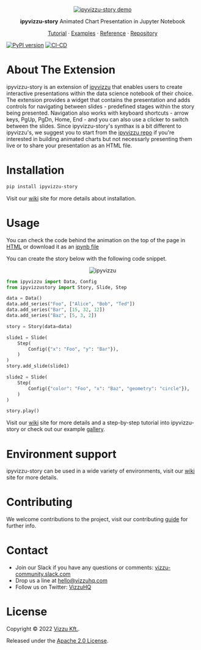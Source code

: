 <p align="center">
  <a href="https://github.com/vizzuhq/vizzu-lib">
    <img src="https://github.com/vizzuhq/ipyvizzu-story/raw/main/docs/examples/demo/ipyvizzu-story_example.gif" alt="ipyvizzu-story demo" />
  </a>
  <p align="center"><b>ipyvizzu-story</b> Animated Chart Presentation in Jupyter Notebook</p>
  <p align="center">
    <a href="https://github.com/vizzuhq/ipyvizzu-story/wiki/1.-Tutorial">Tutorial</a>
    · <a href="https://github.com/vizzuhq/ipyvizzu-story/wiki/2.-Examples">Examples</a>
    · <a href="https://vizzuhq.github.io/ipyvizzu-story/ipyvizzustory.html#reference">Reference</a>
    · <a href="https://github.com/vizzuhq/ipyvizzu-story">Repository</a>
  </p>
</p>

[![PyPI version](https://badge.fury.io/py/ipyvizzu-story.svg)](https://badge.fury.io/py/ipyvizzu-story)
[![CI-CD](https://github.com/vizzuhq/ipyvizzu-story/actions/workflows/cicd.yml/badge.svg?branch=main)](https://github.com/vizzuhq/ipyvizzu-story/actions/workflows/cicd.yml)

# About The Extension

ipyvizzu-story is an extension of [ipyvizzu](https://github.com/vizzuhq/ipyvizzu) that enables users to create interactive presentations within the data science notebook of their choice.
The extension provides a widget that contains the presentation and adds controls for navigating between slides - predefined stages within the story being presented. Navigation also works with keyboard shortcuts - arrow keys, PgUp, PgDn, Home, End - and you can also use a clicker to switch between the slides.
Since ipyvizzu-story's synthax is a bit different to ipyvizzu's, we suggest you to start from the [ipyvizzu repo](https://github.com/vizzuhq/ipyvizzu) if you're interested in building animated charts but not necessarly presenting them live or to share your presentation as an HTML file.

# Installation

```sh
pip install ipyvizzu-story
```
Visit our [wiki](https://github.com/vizzuhq/ipyvizzu-story/wiki/1.-Tutorial#installation) site for more details about installation.

# Usage

You can check the code behind the animation on the top of the page in [HTML](https://vizzuhq.github.io/ipyvizzu-story/examples/demo/ipyvizzu-story_example.html) or download it as an [ipynb file](https://vizzuhq.github.io/ipyvizzu-story/examples/demo/ipyvizzu-story_example.ipynb)

You can create the story below with the following code snippet.

<p align="center">
  <img src="https://github.com/vizzuhq/vizzu-ext-js-story/raw/main/assets/readme-example.gif" alt="ipyvizzu" />
</p>

```python
from ipyvizzu import Data, Config
from ipyvizzustory import Story, Slide, Step

data = Data()
data.add_series("Foo", ["Alice", "Bob", "Ted"])
data.add_series("Bar", [15, 32, 12])
data.add_series("Baz", [5, 3, 2])

story = Story(data=data)

slide1 = Slide(
    Step(
        Config({"x": "Foo", "y": "Bar"}),
    )
)
story.add_slide(slide1)

slide2 = Slide(
    Step(
        Config({"color": "Foo", "x": "Baz", "geometry": "circle"}),
    )
)

story.play()
```
Visit our [wiki](https://github.com/vizzuhq/ipyvizzu-story/wiki/1.-Tutorial#usage) site for more details and a step-by-step tutorial into ipyvizzu-story or check out our example [gallery](https://github.com/vizzuhq/ipyvizzu-story/wiki/2.-Examples).

# Environment support

ipyvizzu-story can be used in a wide variety of environments, visit our [wiki](https://github.com/vizzuhq/ipyvizzu-story/wiki/3.-Environments) site for more details.

# Contributing

We welcome contributions to the project, visit our contributing [guide](https://github.com/vizzuhq/ipyvizzu-story/blob/main/CONTRIBUTING.md) for further info.

# Contact

* Join our Slack if you have any questions or comments: [vizzu-community.slack.com](https://join.slack.com/t/vizzu-community/shared_invite/zt-w2nqhq44-2CCWL4o7qn2Ns1EFSf9kEg)
* Drop us a line at hello@vizzuhq.com
* Follow us on Twitter: [VizzuHQ](https://twitter.com/VizzuHQ)

# License

Copyright © 2022 [Vizzu Kft.](https://vizzuhq.com).

Released under the [Apache 2.0 License](https://github.com/vizzuhq/vizzu-lib/blob/main/LICENSE).

